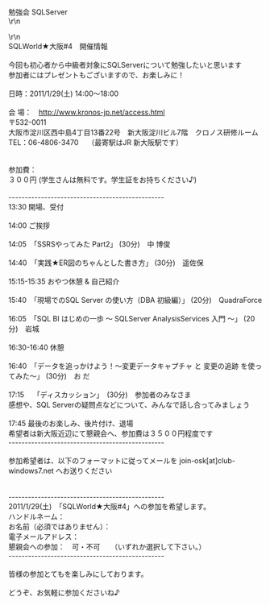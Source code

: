 <div class=\"pico_tags\">勉強会 SQLServer</div>\r\n<p><a id=\"top_of_pico_body\" name=\"top_of_pico_body\"></a></p>\r\n<div
    id=\"pico_body\" class=\"pico_body\">
    SQLWorld★大阪#4　開催情報<br /><br />今回も初心者から中級者対象にSQLServerについて勉強したいと思います<br />参加者にはプレゼントもございますので、お楽しみに！<br /><br />日時：2011/1/29(土)
    14:00～18:00<br /><br />会 場：　<a href=\"http://www.kronos-jp.net/access.html\"
        target=\"_blank\">http://www.kronos-jp.net/access.html</a><br /> 〒532-0011　<br />
    大阪市淀川区西中島4丁目13番22号　新大阪淀川ビル7階　クロノス研修ルーム<br /> TEL：06-4806-3470　 （最寄駅はJR 新大阪駅です）<br /><br /><br />参加費：<br /> ３００円
    (学生さんは無料です。学生証をお持ちください♪)<br /><br />------------------------------------------------<br />13:30
    開場、受付<br /><br />14:00 ご挨拶<br /><br />14:05　「SSRSやってみた Part2」 (30分)　中 博俊<br /><br />14:40　「実践★ER図のちゃんとした書き方」
    (30分)　遥佐保<br /><br />15:15-15:35 おやつ休憩 &amp; 自己紹介<br /><br />15:40　「現場でのSQL Server の使い方（DBA 初級編）」
    (20分)　QuadraForce<br /><br />16:05　「SQL BI はじめの一歩 ～ SQLServer AnalysisServices 入門 ～」 (20分)　岩城<br /><br />16:30-16:40
    休憩<br /><br />16:40　「データを追っかけよう！～変更データキャプチャ と 変更の追跡 を使ってみた～」 (30分)　お だ<br /><br />17:15　
    「ディスカッション」　(30分)　参加者のみなさま<br /> 感想や、SQL Serverの疑問点などについて、みんなで話し合ってみましょう　<br /><br />17:45 最後のお楽しみ、後片付け、退場<br />
    希望者は新大阪近辺にて懇親会へ、参加費は３５００円程度です<br />------------------------------------------------<br /><br />参加希望者は、以下のフォーマットに従ってメールを
    join-osk[at]club-windows7.net
    へお送りください<br /><br /><br />------------------------------------------------<br />2011/1/29(土)　「SQLWorld★大阪#4」への参加を希望します。<br />ハンドルネーム：<br />お名前（必須ではありません）：<br />電子メールアドレス：<br />懇親会への参加：　可・不可　　（いずれか選択して下さい。）<br />------------------------------------------------<br /><br />皆様の参加とてもを楽しみにしております。<br /><br />どうぞ、お気軽に参加くださいね♪
</div>